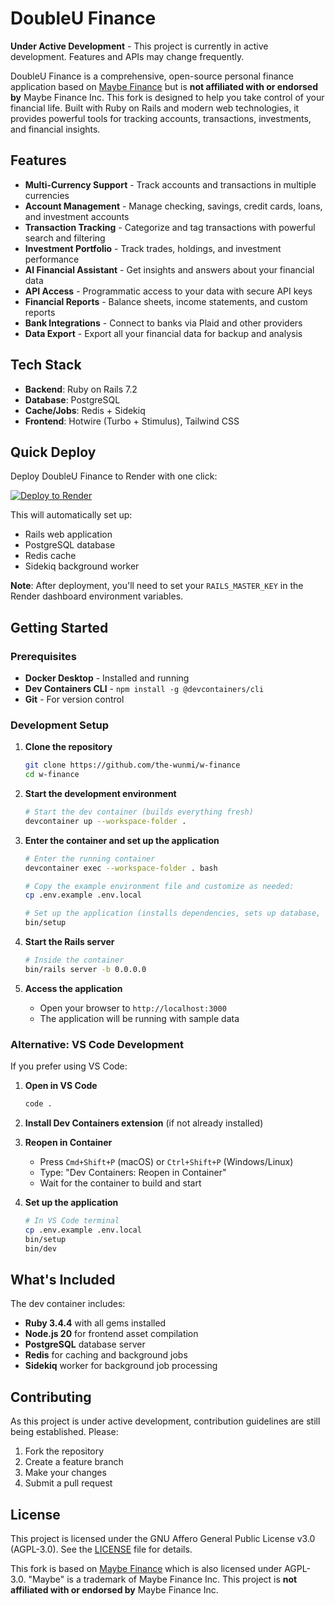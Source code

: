 # DoubleU Finance

**Under Active Development** - This project is currently in active development. Features and APIs may change frequently.

DoubleU Finance is a comprehensive, open-source personal finance application based on [Maybe Finance](https://github.com/maybe-finance/maybe) but is **not affiliated with or endorsed by** Maybe Finance Inc. This fork is designed to help you take control of your financial life. Built with Ruby on Rails and modern web technologies, it provides powerful tools for tracking accounts, transactions, investments, and financial insights.

## Features

- **Multi-Currency Support** - Track accounts and transactions in multiple currencies
- **Account Management** - Manage checking, savings, credit cards, loans, and investment accounts
- **Transaction Tracking** - Categorize and tag transactions with powerful search and filtering
- **Investment Portfolio** - Track trades, holdings, and investment performance
- **AI Financial Assistant** - Get insights and answers about your financial data
- **API Access** - Programmatic access to your data with secure API keys
- **Financial Reports** - Balance sheets, income statements, and custom reports
- **Bank Integrations** - Connect to banks via Plaid and other providers
- **Data Export** - Export all your financial data for backup and analysis

## Tech Stack

- **Backend**: Ruby on Rails 7.2
- **Database**: PostgreSQL
- **Cache/Jobs**: Redis + Sidekiq
- **Frontend**: Hotwire (Turbo + Stimulus), Tailwind CSS

## Quick Deploy

Deploy DoubleU Finance to Render with one click:

[![Deploy to Render](https://render.com/images/deploy-to-render-button.svg)](https://render.com/deploy?repo=https://github.com/the-wunmi/w-finance)

This will automatically set up:
- Rails web application
- PostgreSQL database
- Redis cache
- Sidekiq background worker

**Note**: After deployment, you'll need to set your `RAILS_MASTER_KEY` in the Render dashboard environment variables.

## Getting Started

### Prerequisites

- **Docker Desktop** - Installed and running
- **Dev Containers CLI** - `npm install -g @devcontainers/cli`
- **Git** - For version control

### Development Setup

1. **Clone the repository**
   ```bash
   git clone https://github.com/the-wunmi/w-finance
   cd w-finance
   ```

2. **Start the development environment**
   ```bash
   # Start the dev container (builds everything fresh)
   devcontainer up --workspace-folder .
   ```

3. **Enter the container and set up the application**
   ```bash
   # Enter the running container
   devcontainer exec --workspace-folder . bash

   # Copy the example environment file and customize as needed:
   cp .env.example .env.local

   # Set up the application (installs dependencies, sets up database, seeds data)
   bin/setup
   ```

4. **Start the Rails server**
   ```bash
   # Inside the container
   bin/rails server -b 0.0.0.0
   ```

5. **Access the application**
   - Open your browser to `http://localhost:3000`
   - The application will be running with sample data

### Alternative: VS Code Development

If you prefer using VS Code:

1. **Open in VS Code**
   ```bash
   code .
   ```

2. **Install Dev Containers extension** (if not already installed)

3. **Reopen in Container**
   - Press `Cmd+Shift+P` (macOS) or `Ctrl+Shift+P` (Windows/Linux)
   - Type: "Dev Containers: Reopen in Container"
   - Wait for the container to build and start

4. **Set up the application**
   ```bash
   # In VS Code terminal
   cp .env.example .env.local
   bin/setup
   bin/dev
   ```

## What's Included

The dev container includes:

- **Ruby 3.4.4** with all gems installed
- **Node.js 20** for frontend asset compilation
- **PostgreSQL** database server
- **Redis** for caching and background jobs
- **Sidekiq** worker for background job processing

## Contributing

As this project is under active development, contribution guidelines are still being established. Please:

1. Fork the repository
2. Create a feature branch
3. Make your changes
4. Submit a pull request

## License

This project is licensed under the GNU Affero General Public License v3.0 (AGPL-3.0). See the [LICENSE](LICENSE) file for details.

This fork is based on [Maybe Finance](https://github.com/maybe-finance/maybe) which is also licensed under AGPL-3.0. "Maybe" is a trademark of Maybe Finance Inc. This project is **not affiliated with or endorsed by** Maybe Finance Inc.
